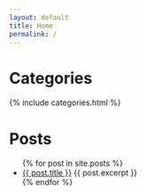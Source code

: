 ```yaml
---
layout: default
title: Home
permalink: /
---
```


<meta name="viewport" content="width=device-width, initial-scale=1" />

# Categories

{% include categories.html %}

# Posts

<ul>
  {% for post in site.posts %}
    <li>
      <a href="https://anazli.github.io/randomThoughts{{ post.url }}">{{ post.title }}</a>
      {{ post.excerpt }}
    </li>
  {% endfor %}
</ul>


